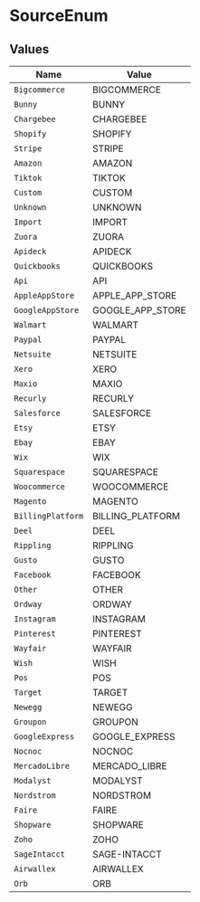 # SourceEnum


## Values

| Name              | Value             |
| ----------------- | ----------------- |
| `Bigcommerce`     | BIGCOMMERCE       |
| `Bunny`           | BUNNY             |
| `Chargebee`       | CHARGEBEE         |
| `Shopify`         | SHOPIFY           |
| `Stripe`          | STRIPE            |
| `Amazon`          | AMAZON            |
| `Tiktok`          | TIKTOK            |
| `Custom`          | CUSTOM            |
| `Unknown`         | UNKNOWN           |
| `Import`          | IMPORT            |
| `Zuora`           | ZUORA             |
| `Apideck`         | APIDECK           |
| `Quickbooks`      | QUICKBOOKS        |
| `Api`             | API               |
| `AppleAppStore`   | APPLE_APP_STORE   |
| `GoogleAppStore`  | GOOGLE_APP_STORE  |
| `Walmart`         | WALMART           |
| `Paypal`          | PAYPAL            |
| `Netsuite`        | NETSUITE          |
| `Xero`            | XERO              |
| `Maxio`           | MAXIO             |
| `Recurly`         | RECURLY           |
| `Salesforce`      | SALESFORCE        |
| `Etsy`            | ETSY              |
| `Ebay`            | EBAY              |
| `Wix`             | WIX               |
| `Squarespace`     | SQUARESPACE       |
| `Woocommerce`     | WOOCOMMERCE       |
| `Magento`         | MAGENTO           |
| `BillingPlatform` | BILLING_PLATFORM  |
| `Deel`            | DEEL              |
| `Rippling`        | RIPPLING          |
| `Gusto`           | GUSTO             |
| `Facebook`        | FACEBOOK          |
| `Other`           | OTHER             |
| `Ordway`          | ORDWAY            |
| `Instagram`       | INSTAGRAM         |
| `Pinterest`       | PINTEREST         |
| `Wayfair`         | WAYFAIR           |
| `Wish`            | WISH              |
| `Pos`             | POS               |
| `Target`          | TARGET            |
| `Newegg`          | NEWEGG            |
| `Groupon`         | GROUPON           |
| `GoogleExpress`   | GOOGLE_EXPRESS    |
| `Nocnoc`          | NOCNOC            |
| `MercadoLibre`    | MERCADO_LIBRE     |
| `Modalyst`        | MODALYST          |
| `Nordstrom`       | NORDSTROM         |
| `Faire`           | FAIRE             |
| `Shopware`        | SHOPWARE          |
| `Zoho`            | ZOHO              |
| `SageIntacct`     | SAGE-INTACCT      |
| `Airwallex`       | AIRWALLEX         |
| `Orb`             | ORB               |